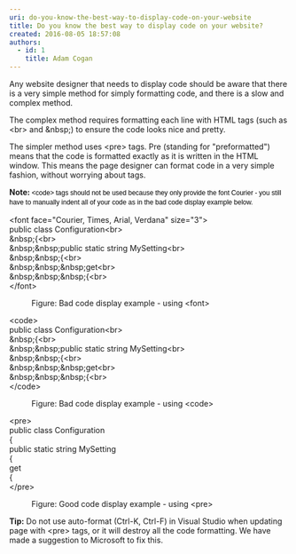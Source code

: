 ```yaml
---
uri: do-you-know-the-best-way-to-display-code-on-your-website
title: Do you know the best way to display code on your website?
created: 2016-08-05 18:57:08
authors:
  - id: 1
    title: Adam Cogan
---
```





<span class='intro'> <p>Any website designer that needs to display code should be aware that there is a very simple method for simply formatting code, and there is a slow and complex method.</p><p>The complex method requires formatting each line with HTML tags (such as &lt;br&gt; and &amp;nbsp;) to ensure the code looks nice and pretty.</p><p>The simpler method uses &lt;pre&gt; tags. Pre (standing for &quot;preformatted&quot;) means that the code is formatted exactly as it is written in the HTML window. This means the page designer can format code in a very simple fashion, without worrying about tags.​<br></p> </span>

<p>​​<strong>Note&#58;</strong><span style="color&#58;#000000;font-family&#58;verdana, sans-serif;font-size&#58;12px;line-height&#58;16.8px;">&#160;&lt;code&gt; tags should not be used because they only provide the font Courier - you still have to manually indent all of your code as in the bad code display example below.</span> <br></p><p class="ssw15-rteElement-CodeArea">&lt;font face=&quot;Courier, Times, Arial, Verdana&quot; size=&quot;3&quot;&gt;<br>public class Configuration&lt;br&gt;<br>&amp;nbsp;&#123;&lt;br&gt;<br>&amp;nbsp;&amp;nbsp;public static string MySetting&lt;br&gt;<br>&amp;nbsp;&amp;nbsp;&#123;&lt;br&gt;<br>&amp;nbsp;&amp;nbsp;&amp;nbsp;get&lt;br&gt;<br>&amp;nbsp;&amp;nbsp;&amp;nbsp;&#123;&lt;br&gt;<br>&lt;/font&gt;</p><dd class="ssw15-rteElement-FigureBad"> Figure&#58; Bad code display example - using &lt;font&gt; </dd><p class="ssw15-rteElement-CodeArea">&lt;code&gt;<br>public class Configuration&lt;br&gt;<br>&amp;nbsp;&#123;&lt;br&gt;<br>&amp;nbsp;&amp;nbsp;public static string MySetting&lt;br&gt;<br>&amp;nbsp;&amp;nbsp;&#123;&lt;br&gt;<br>&amp;nbsp;&amp;nbsp;&amp;nbsp;get&lt;br&gt;<br>&amp;nbsp;&amp;nbsp;&amp;nbsp;&#123;&lt;br&gt;<br>&lt;/code&gt;</p><dd class="ssw15-rteElement-FigureBad"> Figure&#58; Bad code display example - using &lt;code&gt;</dd><p class="ssw15-rteElement-CodeArea">&lt;pre&gt;<br>public class Configuration<br>&#123;<br>public static string MySetting<br>&#123;<br>get<br>&#123;<br>&lt;/pre&gt;</p><dd class="ssw15-rteElement-FigureGood"> Figure&#58; Good code display example - using &lt;pre&gt;<br></dd><p><b>Tip&#58;</b>&#160;Do not use auto-format (Ctrl-K, Ctrl-F) in Visual Studio when updating page with &lt;pre&gt; tags, or it will destroy all the code formatting. We have made a suggestion to Microsoft to fix this.<br></p>


